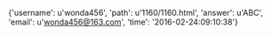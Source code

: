 {'username': u'wonda456', 'path': u'1160/1160.html', 'answer': u'ABC', 'email': u'wonda456@163.com', 'time': '2016-02-24:09:10:38'}
